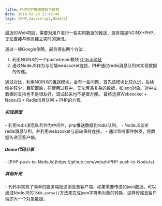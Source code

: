 ```yaml
---
title: PHP实时推送数据至前端
date: 2018-02-20 11:49:44
tags: [PHP,Javascript,NodeJS]
---
```

<p>
最近的Web项目，需要对用户进行一些实时数据的推送，服务端是NGINX+PHP，无法直接与网页建立实时的通讯。

通过一顿Google倒腾，最后得出两个方法：
1. 利用NGINX的一个pushstream模块 [Github地址](https://github.com/wandenberg/nginx-push-stream-module)
2. 通过NodeJS作为与前端websocket连接，PHP通过redis消息队列来实现数据的传递。


通过对比，利用NGINX的推送模块，会有一些问题，首先该模块比较久远，后续维护较少，且配置后，在使用过程中，无法传递复杂的数据，如json对象。对中文数据的支持也不是很友好，调试起来也不是很方便。
最终选择Websocket + NodeJS + Redis消息队列 + PHP的方案。
<!--more-->
<h5>实现原理</h5>
- 利用redis消息队列作为中间件，php推送数据到redis队列。
- NodeJS监听redis消息队列，并利用websocket与前端保持连接。
- 通过监听事件触发，将数据传递至客户端。

<h5>Demo代码分享</h5>
- [PHP-push-to-NodeJs](https://github.com/webzh/PHP-push-to-NodeJs)

<h5>其他补充</h5>
- 代码中实现了简单的服务端推送消息至客户端，如果需要传递如json数据。可以通过NodeJS的<code>JSON.parse()</code>方法来完成json字符串对象的转换，这样传递至客户端即为一个对象数据。
</p>

